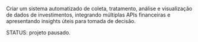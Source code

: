 Criar um sistema automatizado de coleta, tratamento, análise e visualização de dados de investimentos, integrando múltiplas APIs financeiras e apresentando insights úteis para tomada de decisão.

STATUS: projeto pausado.
